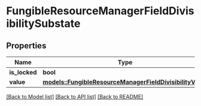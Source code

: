 # FungibleResourceManagerFieldDivisibilitySubstate

## Properties

Name | Type | Description | Notes
------------ | ------------- | ------------- | -------------
**is_locked** | **bool** |  | 
**value** | [**models::FungibleResourceManagerFieldDivisibilityValue**](FungibleResourceManagerFieldDivisibilityValue.md) |  | 

[[Back to Model list]](../README.md#documentation-for-models) [[Back to API list]](../README.md#documentation-for-api-endpoints) [[Back to README]](../README.md)


